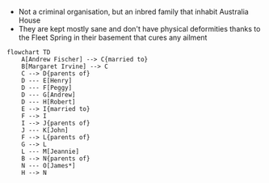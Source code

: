 - Not a criminal organisation, but an inbred family that inhabit Australia House
- They are kept mostly sane and don't have physical deformities thanks to the Fleet Spring in their basement that cures any ailment
```mermaid
flowchart TD
	A[Andrew Fischer] --> C{married to}
	B[Margaret Irvine] --> C
	C --> D{parents of}
	D --- E[Henry]
	D --- F[Peggy]
	D --- G[Andrew]
	D --- H[Robert]
	E --> I{married to}
	F --> I
	I --> J{parents of}
	J --- K[John]
	F --> L{parents of}
	G --> L
	L --- M[Jeannie]
	B --> N{parents of}
	N --- O[James*]
	H --> N
```
